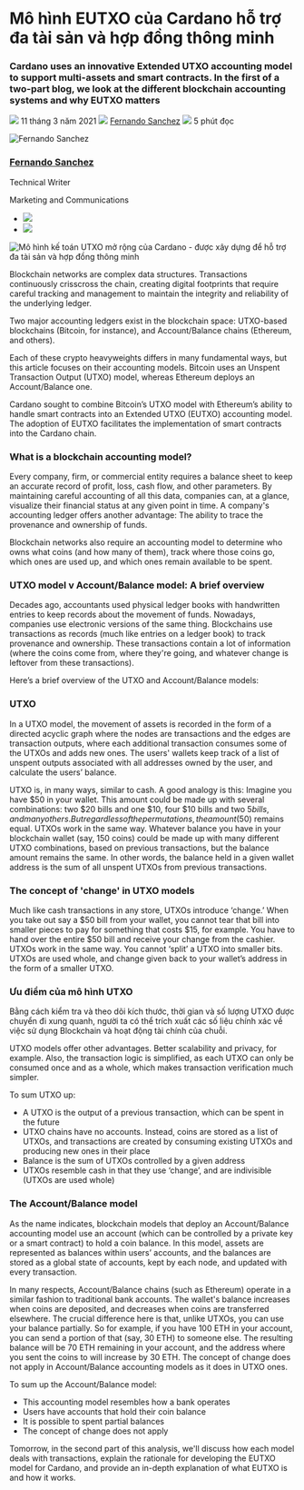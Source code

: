 # Mô hình EUTXO của Cardano hỗ trợ đa tài sản và hợp đồng thông minh

### **Cardano uses an innovative Extended UTXO accounting model to support multi-assets and smart contracts. In the first of a two-part blog, we look at the different blockchain accounting systems and why EUTXO matters**

![](img/2021-03-11-cardanos-extended-utxo-accounting-model.002.png) 11 tháng 3 năm 2021 ![](img/2021-03-11-cardanos-extended-utxo-accounting-model.002.png) [Fernando Sanchez](tmp//en/blog/authors/fernando-sanchez/page-1/) ![](img/2021-03-11-cardanos-extended-utxo-accounting-model.003.png) 5 phút đọc

![Fernando Sanchez](img/2021-03-11-cardanos-extended-utxo-accounting-model.004.png)[](tmp//en/blog/authors/fernando-sanchez/page-1/)

### [**Fernando Sanchez**](tmp//en/blog/authors/fernando-sanchez/page-1/)

Technical Writer

Marketing and Communications

- ![](img/2021-03-11-cardanos-extended-utxo-accounting-model.005.png)[](mailto:fernando.sanchez@iohk.io "E-mail")
- ![](img/2021-03-11-cardanos-extended-utxo-accounting-model.006.png)[](https://www.linkedin.com/in/linkedinsanchezf/ "LinkedIn")

![Mô hình kế toán UTXO mở rộng của Cardano - được xây dựng để hỗ trợ đa tài sản và hợp đồng thông minh](img/2021-03-11-cardanos-extended-utxo-accounting-model.007.jpeg)

Blockchain networks are complex data structures. Transactions continuously crisscross the chain, creating digital footprints that require careful tracking and management to maintain the integrity and reliability of the underlying ledger.

Two major accounting ledgers exist in the blockchain space: UTXO-based blockchains (Bitcoin, for instance), and Account/Balance chains (Ethereum, and others).

Each of these crypto heavyweights differs in many fundamental ways, but this article focuses on their accounting models. Bitcoin uses an Unspent Transaction Output (UTXO) model, whereas Ethereum deploys an Account/Balance one.

Cardano sought to combine Bitcoin’s UTXO model with Ethereum’s ability to handle smart contracts into an Extended UTXO (EUTXO) accounting model. The adoption of EUTXO facilitates the implementation of smart contracts into the Cardano chain.

### **What is a blockchain accounting model?**

Every company, firm, or commercial entity requires a balance sheet to keep an accurate record of profit, loss, cash flow, and other parameters. By maintaining careful accounting of all this data, companies can, at a glance, visualize their financial status at any given point in time. A company's accounting ledger offers another advantage: The ability to trace the provenance and ownership of funds.

Blockchain networks also require an accounting model to determine who owns what coins (and how many of them), track where those coins go, which ones are used up, and which ones remain available to be spent.

### **UTXO model v Account/Balance model: A brief overview**

Decades ago, accountants used physical ledger books with handwritten entries to keep records about the movement of funds. Nowadays, companies use electronic versions of the same thing. Blockchains use transactions as records (much like entries on a ledger book) to track provenance and ownership. These transactions contain a lot of information (where the coins come from, where they're going, and whatever change is leftover from these transactions).

Here’s a brief overview of the UTXO and Account/Balance models:

### **UTXO**

In a UTXO model, the movement of assets is recorded in the form of a directed acyclic graph where the nodes are transactions and the edges are transaction outputs, where each additional transaction consumes some of the UTXOs and adds new ones. The users' wallets keep track of a list of unspent outputs associated with all addresses owned by the user, and calculate the users’ balance.

UTXO is, in many ways, similar to cash. A good analogy is this: Imagine you have $50 in your wallet. This amount could be made up with several combinations: two $20 bills and one $10, four $10 bills and two $5 bills, and many others. But regardless of the permutations, the amount ($50) remains equal. UTXOs work in the same way. Whatever balance you have in your blockchain wallet (say, 150 coins) could be made up with many different UTXO combinations, based on previous transactions, but the balance amount remains the same. In other words, the balance held in a given wallet address is the sum of all unspent UTXOs from previous transactions.

### **The concept of 'change' in UTXO models**

Much like cash transactions in any store, UTXOs introduce ‘change.’ When you take out say a $50 bill from your wallet, you cannot tear that bill into smaller pieces to pay for something that costs $15, for example. You have to hand over the entire $50 bill and receive your change from the cashier. UTXOs work in the same way. You cannot ‘split’ a UTXO into smaller bits. UTXOs are used whole, and change given back to your wallet’s address in the form of a smaller UTXO.

### **Ưu điểm của mô hình UTXO**

Bằng cách kiểm tra và theo dõi kích thước, thời gian và số lượng UTXO được chuyển đi xung quanh, người ta có thể trích xuất các số liệu chính xác về việc sử dụng Blockchain và hoạt động tài chính của chuỗi.

UTXO models offer other advantages. Better scalability and privacy, for example. Also, the transaction logic is simplified, as each UTXO can only be consumed once and as a whole, which makes transaction verification much simpler.

To sum UTXO up:

- A UTXO is the output of a previous transaction, which can be spent in the future
- UTXO chains have no accounts. Instead, coins are stored as a list of UTXOs, and transactions are created by consuming existing UTXOs and producing new ones in their place
- Balance is the sum of UTXOs controlled by a given address
- UTXOs resemble cash in that they use ‘change’, and are indivisible (UTXOs are used whole)

### **The Account/Balance model**

As the name indicates, blockchain models that deploy an Account/Balance accounting model use an account (which can be controlled by a private key or a smart contract) to hold a coin balance. In this model, assets are represented as balances within users’ accounts, and the balances are stored as a global state of accounts, kept by each node, and updated with every transaction.

In many respects, Account/Balance chains (such as Ethereum) operate in a similar fashion to traditional bank accounts. The wallet's balance increases when coins are deposited, and decreases when coins are transferred elsewhere. The crucial difference here is that, unlike UTXOs, you can use your balance partially. So for example, if you have 100 ETH in your account, you can send a portion of that (say, 30 ETH) to someone else. The resulting balance will be 70 ETH remaining in your account, and the address where you sent the coins to will increase by 30 ETH. The concept of change does not apply in Account/Balance accounting models as it does in UTXO ones.

To sum up the Account/Balance model:

- This accounting model resembles how a bank operates
- Users have accounts that hold their coin balance
- It is possible to spent partial balances
- The concept of change does not apply

Tomorrow, in the second part of this analysis, we'll discuss how each model deals with transactions, explain the rationale for developing the EUTXO model for Cardano, and provide an in-depth explanation of what EUTXO is and how it works.
